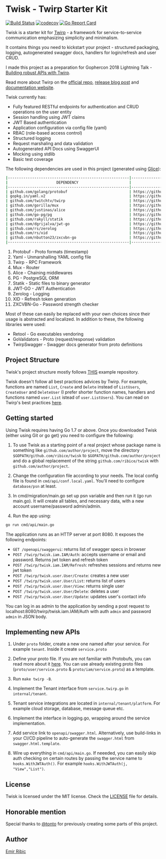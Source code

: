 # Twisk - Twirp Starter Kit

[![Build Status](https://travis-ci.org/ribice/twisk.svg?branch=master)](https://travis-ci.org/ribice/twisk)
[![codecov](https://codecov.io/gh/ribice/twisk/branch/master/graph/badge.svg)](https://codecov.io/gh/ribice/twisk)
[![Go Report Card](https://goreportcard.com/badge/github.com/ribice/twisk)](https://goreportcard.com/report/github.com/ribice/twisk)

Twisk is a starter kit for [Twirp](https://github.com/twitchtv/twirp) - a framework for service-to-service communication emphasizing simplicity and minimalism.

It contains things you need to kickstart your project - structured packaging, logging, autogenerated swagger docs, handlers for login/refresh and user CRUD.

I made this project as a preparation for Gophercon 2018 Lightning Talk - [Building robust APIs with Twirp](https://gc2018-lightning.herokuapp.com/blocks/c8d55346-012d-4d72-83db-fc8a3f92a9a3/slots/9ccad9a7-1e67-4f40-8889-dfa86110ba9e).

Read more about Twirp on the [official repo](https://github.com/twitchtv/twirp), [release blog post](https://blog.twitch.tv/twirp-a-sweet-new-rpc-framework-for-go-5f2febbf35f) and [documentation website](https://twitchtv.github.io/twirp/docs/intro.html).

Twisk currently has:

* Fully featured RESTful endpoints for authentication and CRUD operations on the user entity
* Session handling using JWT claims
* JWT Based authentication
* Application configuration via config file (yaml)
* RBAC (role-based access control)
* Structured logging
* Request marshaling and data validation
* Autogenerated API Docs using SwaggerUI
* Mocking using stdlib
* Basic test coverage

The following dependencies are used in this project (generated using [Glice](https://github.com/ribice/glice)):

```bash
|-------------------------------------------------------|------------------------------------------------|--------------|
|                      DEPENDENCY                       |                    REPOURL                     |   LICENSE    |
|-------------------------------------------------------|------------------------------------------------|--------------|
| github.com/golang/protobuf                            | https://github.com/golang/protobuf             | bsd-3-clause |
| gopkg.in/yaml.v2                                      | https://github.com/go-yaml/yaml                |              |
| github.com/twitchtv/twirp                             | https://github.com/twitchtv/twirp              | Other        |
| github.com/gorilla/mux                                | https://github.com/gorilla/mux                 | bsd-3-clause |
| github.com/justinas/alice                             | https://github.com/justinas/alice              | MIT          |
| github.com/go-pg/pg                                   | https://github.com/go-pg/pg                    | bsd-2-clause |
| github.com/rakyll/statik                              | https://github.com/rakyll/statik               | Apache-2.0   |
| github.com/dgrijalva/jwt-go                           | https://github.com/dgrijalva/jwt-go            | MIT          |
| github.com/rs/zerolog                                 | https://github.com/rs/zerolog                  | MIT          |
| github.com/rs/xid                                     | https://github.com/rs/xid                      | MIT          |
| github.com/nbutton23/zxcvbn-go                        | https://github.com/nbutton23/zxcvbn-go         | MIT          |
|-------------------------------------------------------|------------------------------------------------|--------------|
```

1. Protobuf - Proto formats (timestamp)
2. Yaml - Unmarshalling YAML config file
3. Twirp - RPC Framework
4. Mux - Router
5. Alice - Chaining middlewares
6. PG - PostgreSQL ORM
7. Statik - Static files to binary generator
8. JWT-GO - JWT Authentication
9. Zerolog - Logging
10. XID - Refresh token generation
11. ZXCVBN-Go - Password strength checker

Most of these can easily be replaced with your own choices since their usage is abstracted and localized. In addition to these, the following libraries were used:

* Retool - Go executables vendoring
* GoValidators - Proto (request/response) validation
* TwirpSwagger - Swagger docs generator from proto definitions

## Project Structure

Twisk's project structure mostly follows [THIS](https://github.com/golang-standards/project-layout) example repository.

Twisk doesn't follow all best practices advices by Twirp. For example, functions are named `List`, `Create` and `Delete` instead of `ListUsers`, `CreateUser` and `DeleteUser` (I prefer shorter function names, handlers and functions named `user.List` istead of `user.ListUsers`). You can read on Twirp's best practices [here](https://twitchtv.github.io/twirp/docs/best_practices.html).

## Getting started

Using Twisk requires having Go 1.7 or above. Once you downloaded Twisk (either using Git or go get) you need to configure the following:

1. To use Twisk as a starting point of a real project whose package name is something like `github.com/author/project`, move the directory `$GOPATH/github.com/ribice/twisk` to `$GOPATH/github.com/author/project` and do a global replacement of the string `github.com/ribice/twisk` with `github.com/author/project`.

2. Change the configuration file according to your needs. The local config file is found in `cmd/api/conf.local.yaml`. You'll need to configure `database/psn` at least.

3. In cmd/migration/main.go set up psn variable and then run it (go run main.go). It will create all tables, and necessary data, with a new account username/password admin/admin.

4. Run the app using:

```bash
go run cmd/api/main.go
```

The application runs as an HTTP server at port 8080. It exposes the following endpoints:

* `GET /openapi/swaggerui`: returns list of swagger specs in browser
* `POST /twirp/twisk.iam.IAM/Auth`: accepts username or email and password. Returns jwt token and refresh token
* `POST /twirp/twisk.iam.IAM/Refresh`: refreshes sessions and returns new jwt token
* `POST /twirp/twisk.user.User/Create`:  creates a new user
* `POST /twirp/twisk.user.User/List`:  returns list of users
* `POST /twirp/twisk.user.User/View`: returns single user
* `POST /twirp/twisk.user.User/Delete`: deletes a user
* `POST /twirp/twisk.user.User/Update`: updates user's contact info

You can log in as admin to the application by sending a post request to localhost:8080/twirp/twisk.iam.IAM/Auth with auth `admin` and password `admin` in JSON body.

## Implementing new APIs

1. Under `proto` folder, create a new one named after your service. For example `tenant`. Inside it create `service.proto`

2. Define your proto file. If you are not familiar with Protobufs, you can read more about it [here](https://developers.google.com/protocol-buffers/docs/proto3). You can use already existing proto files (`proto/user/service.proto` & `proto/iam/service.proto`) as a template.

3. Run `make twirp -B`.

4. Implement the Tenant interface from `service.twirp.go` in `internal/tenant`.

5. Tenant service integrations are located in `internal/tenant/platform`. For example cloud storage, database, message queue etc.

6. Implement the interface in logging.go, wrapping around the service implementation.

7. Add service link to `openapi/swagger.html`. Alternatively, use build-links in your CI/CD pipeline to auto-generate the `swagger.html` from `swagger.html.template`.

8. Wire up everything in `cmd/api/main.go`. If neeeded, you can easily skip auth checking on certain routes by passing the service name to `hooks.WithJWTAuth()`. For example `hooks.WithJWTAuth(j, "View","List")`.

## License

Twisk is licensed under the MIT license. Check the [LICENSE](LICENSE.md) file for details.

## Honorable mention

Special thanks to [@tonto](https://github.com/tonto) for previously creating some parts of this project.

## Author

[Emir Ribic](https://ribice.ba)
